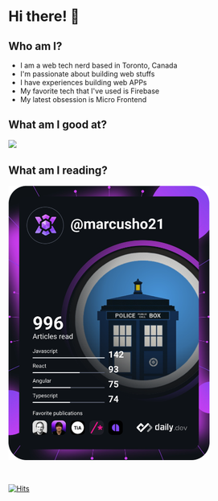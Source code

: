 # Hi there! 👋️

## Who am I?

- I am a web tech nerd based in Toronto, Canada
- I'm passionate about building web stuffs
- I have experiences building web APPs
- My favorite tech that I've used is Firebase
- My latest obsession is Micro Frontend

## What am I good at?

<img src="https://github.com/marcusho21/marcusho21/blob/main/tags.svg" width="auto" height="auto" />

## What am I reading?

<a href="https://app.daily.dev/marcusho21">
  <img src="https://github.com/marcusho21/marcusho21/blob/main/devcard.svg" alt="Marcus Ho's Dev Card" width="400px"/>
</a>

&nbsp;

[![Hits](https://hits.seeyoufarm.com/api/count/incr/badge.svg?url=https%3A%2F%2Fgithub.com%2Fmarcusho21&count_bg=%233DAEC8&title_bg=%23616060&icon=&icon_color=%23E7E7E7&title=views&edge_flat=false)](https://hits.seeyoufarm.com)
